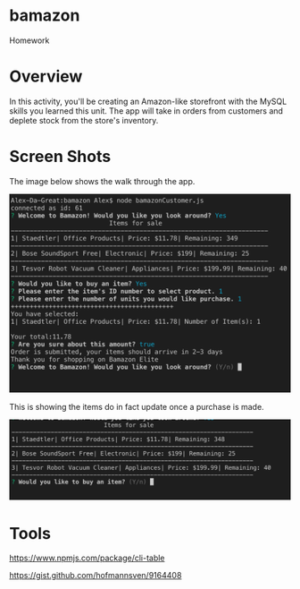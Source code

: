 # bamazon
Homework

# Overview
In this activity, you'll be creating an Amazon-like storefront with the MySQL skills you learned this unit. The app will take in orders from customers and deplete stock from the store's inventory.

# Screen Shots

The image below shows the walk through the app.

![Working app](https://github.com/alreyes15/bamazon/blob/master/images/working-app.png)

This is showing the items do in fact update once a purchase is made.

![Working app](https://github.com/alreyes15/bamazon/blob/master/images/screenshot-update.png)


# Tools
https://www.npmjs.com/package/cli-table

https://gist.github.com/hofmannsven/9164408



